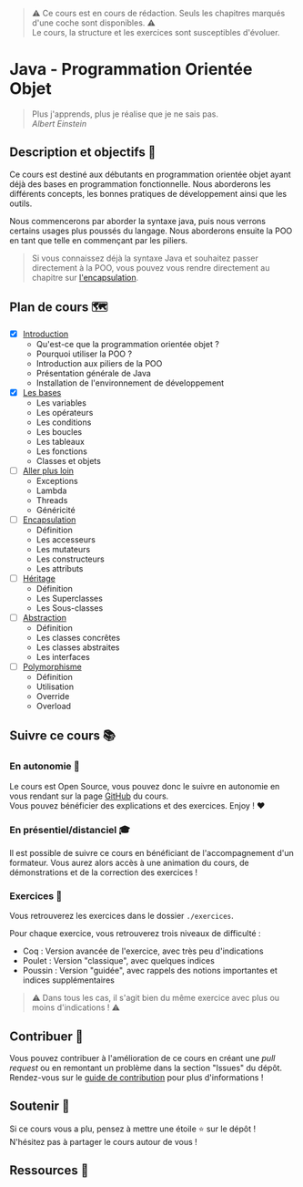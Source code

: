 > ⚠️ Ce cours est en cours de rédaction. Seuls les chapitres marqués d'une coche sont disponibles. ⚠️  
> Le cours, la structure et les exercices sont susceptibles d'évoluer.

# Java - Programmation Orientée Objet

> Plus j'apprends, plus je réalise que je ne sais pas.  
> *Albert Einstein*

## Description et objectifs 🎯

Ce cours est destiné aux débutants en programmation orientée objet ayant déjà des bases en programmation fonctionnelle.
Nous aborderons les différents concepts, les bonnes pratiques de développement ainsi que les outils.

Nous commencerons par aborder la syntaxe java, puis nous verrons certains usages plus poussés du langage.
Nous aborderons ensuite la POO en tant que telle en commençant par les piliers.

> Si vous connaissez déjà la syntaxe Java et souhaitez passer directement à la POO, vous pouvez vous rendre directement au chapitre sur [l'encapsulation](./cours/03_encapsulation.slides.md).

## Plan de cours 🗺️

- [x] [Introduction](./cours/00_introduction.slides.md)
    - Qu'est-ce que la programmation orientée objet ?
    - Pourquoi utiliser la POO ?
    - Introduction aux piliers de la POO
    - Présentation générale de Java
    - Installation de l'environnement de développement
- [x] [Les bases](./cours/01_bases.slides.md)
    - Les variables
    - Les opérateurs
    - Les conditions
    - Les boucles
    - Les tableaux
    - Les fonctions
    - Classes et objets
- [ ] [Aller plus loin](./cours/02_avance.slides.md)
    - Exceptions
    - Lambda
    - Threads
    - Généricité
- [ ] [Encapsulation](./cours/03_encapsulation.slides.md)
    - Définition
    - Les accesseurs
    - Les mutateurs
    - Les constructeurs
    - Les attributs
- [ ] [Héritage](./cours/04_heritage.slides.md)
    - Définition
    - Les Superclasses
    - Les Sous-classes
- [ ] [Abstraction](./cours/05_abstraction.slides.md)
    - Définition
    - Les classes concrêtes
    - Les classes abstraites
    - Les interfaces
- [ ] [Polymorphisme](./cours/06_polymorphisme.slides.md)
    - Définition
    - Utilisation
    - Override
    - Overload

## Suivre ce cours 📚

### En autonomie 🚀

Le cours est Open Source, vous pouvez donc le suivre en autonomie en vous rendant sur la page [GitHub]() du cours.  
Vous pouvez bénéficier des explications et des exercices. Enjoy ! ❤️

### En présentiel/distanciel 🎓

Il est possible de suivre ce cours en bénéficiant de l'accompagnement d'un formateur.
Vous aurez alors accès à une animation du cours, de démonstrations et de la correction des exercices !

### Exercices 💪

Vous retrouverez les exercices dans le dossier `./exercices`.

Pour chaque exercice, vous retrouverez trois niveaux de difficulté :

- Coq : Version avancée de l'exercice, avec très peu d'indications
- Poulet : Version "classique", avec quelques indices
- Poussin : Version "guidée", avec rappels des notions importantes et indices supplémentaires

> ⚠️ Dans tous les cas, il s'agit bien du même exercice avec plus ou moins d'indications ! ⚠️

## Contribuer 🤝

Vous pouvez contribuer à l'amélioration de ce cours en créant une *pull request* ou en remontant un problème dans la
section "Issues" du dépôt.  
Rendez-vous sur le [guide de contribution](./CONTRIBUTING.md) pour plus d'informations !

## Soutenir 🫶

Si ce cours vous a plu, pensez à mettre une étoile ⭐ sur le dépôt !  
N'hésitez pas à partager le cours autour de vous !

## Ressources 👜

<!-- 
- Citez les sources utilisées pour la création du cours
-->
